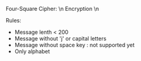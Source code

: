 Four-Square Cipher: \n
Encryption \n

Rules:
- Message lenth < 200 
- Message without 'j' or capital letters 
- Message without space key : not supported yet 
- Only alphabet 
